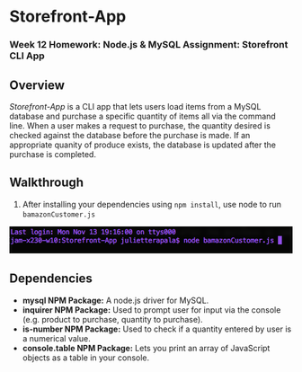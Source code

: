 # Storefront-App
### Week 12 Homework: Node.js &amp; MySQL Assignment: Storefront CLI App

## Overview

*Storefront-App* is a CLI app that lets users load items from a MySQL database and purchase a specific quantity of items all via the command line. When a user makes a request to purchase, the quantity desired is checked against the database before the purchase is made. If an appropriate quanity of produce exists, the database is updated after the purchase is completed. 

## Walkthrough

1. After installing your dependencies using `npm install`, use node to run `bamazonCustomer.js`

![Starting bamazonCustomer.js](images/01-bamazonCustomer.png)

## Dependencies
* **mysql NPM Package:** A node.js driver for MySQL.
* **inquirer NPM Package:** Used to prompt user for input via the console (e.g. product to purchase, quantity to purchase).
* **is-number NPM Package:** Used to check if a quantity entered by user is a numerical value.
* **console.table NPM Package:** Lets you print an array of JavaScript objects as a table in your console.

